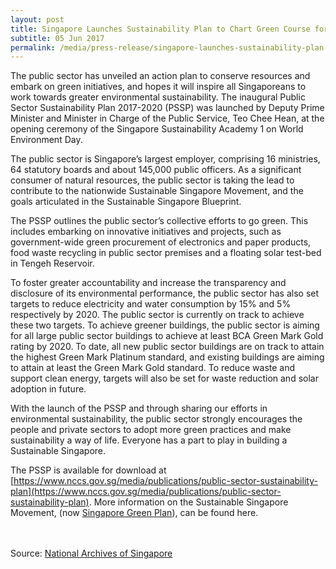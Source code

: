 ```yaml
---
layout: post
title: Singapore Launches Sustainability Plan to Chart Green Course for Public Sector
subtitle: 05 Jun 2017
permalink: /media/press-release/singapore-launches-sustainability-plan-to-chart-green-course-for-public-sector
---
```


The public sector has unveiled an action plan to conserve resources and embark on green initiatives, and hopes it will inspire all Singaporeans to work towards greater environmental sustainability. The inaugural Public Sector Sustainability Plan 2017-2020 (PSSP) was launched by Deputy Prime Minister and Minister in Charge of the Public Service, Teo Chee Hean, at the opening ceremony of the Singapore Sustainability Academy 1 on World Environment Day.

The public sector is Singapore’s largest employer, comprising 16 ministries, 64 statutory boards and about 145,000 public officers. As a significant consumer of natural resources, the public sector is taking the lead to contribute to the nationwide Sustainable Singapore Movement, and the goals articulated in the Sustainable Singapore Blueprint.

The PSSP outlines the public sector’s collective efforts to go green. This includes embarking on innovative initiatives and projects, such as government-wide green procurement of electronics and paper products, food waste recycling in public sector premises and a floating solar test-bed in Tengeh Reservoir.

To foster greater accountability and increase the transparency and disclosure of its environmental performance, the public sector has also set targets to reduce electricity and water consumption by 15% and 5% respectively by 2020. The public sector is currently on track to achieve these two targets. To achieve greener buildings, the public sector is aiming for all large public sector buildings to achieve at least BCA Green Mark Gold rating by 2020. To date, all new public sector buildings are on track to attain the highest Green Mark Platinum standard, and existing buildings are aiming to attain at least the Green Mark Gold standard. To reduce waste and support clean energy, targets will also be set for waste reduction and solar adoption in future.

With the launch of the PSSP and through sharing our efforts in environmental sustainability, the public sector strongly encourages the people and private sectors to adopt more green practices and make sustainability a way of life. Everyone has a part to play in building a Sustainable Singapore.

The PSSP is available for download at [https://www.nccs.gov.sg/media/publications/public-sector-sustainability-plan](https://www.nccs.gov.sg/media/publications/public-sector-sustainability-plan).  More information on the Sustainable Singapore Movement, (now [Singapore Green Plan](https://www.greenplan.gov.sg/resources/2021-02-10-press-release-on-green-plan)), can be found here.
<br><br><br>

Source: [National Archives of Singapore](https://www.nas.gov.sg/archivesonline/data/pdfdoc/20170605003/Press%20Release%20-%20Public%20Sector%20Sustainability%20Plan.pdf)
